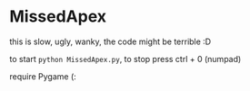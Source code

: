 # MissedApex

this is slow, ugly, wanky, the code might be terrible :D

to start `python MissedApex.py`, to stop press ctrl + 0 (numpad)

require Pygame (:
